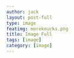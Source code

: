 ```yaml
---
author: jack
layout: post-full
type: image
featimg: moreknucks.png
title: Image Full
tags: [image]
category: [image]
---
```

